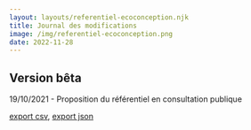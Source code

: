 ```yaml
---
layout: layouts/referentiel-ecoconception.njk
title: Journal des modifications
image: /img/referentiel-ecoconception.png
date: 2022-11-28
---
```


## Version bêta

19/10/2021 - Proposition du référentiel en consultation publique

[export csv](/docs/2021/referentiel-general-ecoconception-version-beta.csv), [export json](/docs/2021/referentiel-general-ecoconception-version-beta.json)
